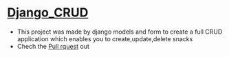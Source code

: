 # [Django_CRUD](https://github.com/majedalswaeer/django_crud/tree/lab28)
- This project was made by django models and form to create a full CRUD application which enables you to create,update,delete snacks
- Chech the [Pull rquest](https://github.com/majedalswaeer/django_crud/pull/1) out